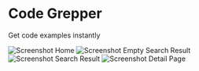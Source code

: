 # Code Grepper

Get code examples instantly

![Screenshot Home](/assets/ss-home.png)
![Screenshot Empty Search Result](/assets/ss-empty-search.png)
![Screenshot Search Result](/assets/ss-search.png)
![Screenshot Detail Page](/assets/ss-detail.png)